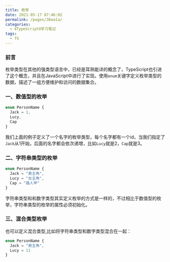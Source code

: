 ```yaml
---
title: 枚举
date: 2021-05-17 07:46:02
permalink: /pages/36ea1a/
categories:
  - 《TypeScript》学习笔记
tags:
  - TS
---
```

### 前言

枚举类型在其他的强类型语言中，已经是耳熟能详的概念了，TypeScript也引进了这个概念，并且在JavaScript中进行了实现。使用`enum`关键字定义枚举类型的数据，描述了一组方便维护和访问的数据集合。

### 一、数值型的枚举

```typescript
enum PersonName {
  Jack = 1,
  Lucy,
  Cap
}
```

我们上面的例子定义了一个名字的枚举类型，每个名字都有一个id，当我们指定了`Jack`从1开始，后面的名字都会依次递增，比如`Lucy`就是2，`Cap`就是3。

### 二、字符串类型的枚举

```typescript
enum PersonName {
  Jack = "男主角",
  Lucy = "女主角",
  Cap = "路人甲"
}
```

字符串类型和和数字类型其实定义枚举的方式是一样的，不过相比于数值型的枚举，字符串类型的枚举的属性必须初始化。

### 三、混合类型枚举

也可以定义混合类型,比如将字符串类型和数字类型混合在一起：

```typescript
enum PersonName {
  Jack = "男主角",
  Lucy = 11
}
```
